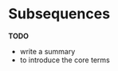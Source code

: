 
<!-- ======================================================================= -->
# Subsequences

**TODO**
- write a summary
- to introduce the core terms
